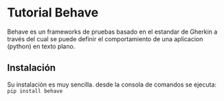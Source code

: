 # Tutorial Behave

Behave es un frameworks de pruebas basado en el estandar de Gherkin a través del cual se puede definir el comportamiento de una aplicacion (python) en texto plano.

## Instalación
Su instalación es muy sencilla. desde la consola de comandos se ejecuta:
`pip install behave`